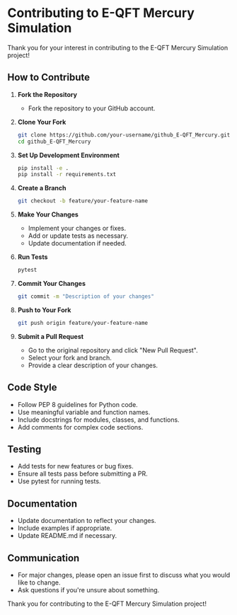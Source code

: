 # Contributing to E-QFT Mercury Simulation

Thank you for your interest in contributing to the E-QFT Mercury Simulation project!

## How to Contribute

1. **Fork the Repository**
   - Fork the repository to your GitHub account.

2. **Clone Your Fork**
   ```bash
   git clone https://github.com/your-username/github_E-QFT_Mercury.git
   cd github_E-QFT_Mercury
   ```

3. **Set Up Development Environment**
   ```bash
   pip install -e .
   pip install -r requirements.txt
   ```

4. **Create a Branch**
   ```bash
   git checkout -b feature/your-feature-name
   ```

5. **Make Your Changes**
   - Implement your changes or fixes.
   - Add or update tests as necessary.
   - Update documentation if needed.

6. **Run Tests**
   ```bash
   pytest
   ```

7. **Commit Your Changes**
   ```bash
   git commit -m "Description of your changes"
   ```

8. **Push to Your Fork**
   ```bash
   git push origin feature/your-feature-name
   ```

9. **Submit a Pull Request**
   - Go to the original repository and click "New Pull Request".
   - Select your fork and branch.
   - Provide a clear description of your changes.

## Code Style

- Follow PEP 8 guidelines for Python code.
- Use meaningful variable and function names.
- Include docstrings for modules, classes, and functions.
- Add comments for complex code sections.

## Testing

- Add tests for new features or bug fixes.
- Ensure all tests pass before submitting a PR.
- Use pytest for running tests.

## Documentation

- Update documentation to reflect your changes.
- Include examples if appropriate.
- Update README.md if necessary.

## Communication

- For major changes, please open an issue first to discuss what you would like to change.
- Ask questions if you're unsure about something.

Thank you for contributing to the E-QFT Mercury Simulation project!